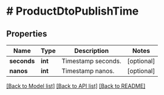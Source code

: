 # # ProductDtoPublishTime

## Properties

Name | Type | Description | Notes
------------ | ------------- | ------------- | -------------
**seconds** | **int** | Timestamp seconds. | [optional]
**nanos** | **int** | Timestamp nanos. | [optional]

[[Back to Model list]](../../README.md#models) [[Back to API list]](../../README.md#endpoints) [[Back to README]](../../README.md)
